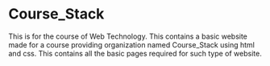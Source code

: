# Course_Stack
This is for the course of Web Technology. This contains a basic website made for a course providing organization named Course_Stack using html and css. This contains all the basic pages required for such type of website.
